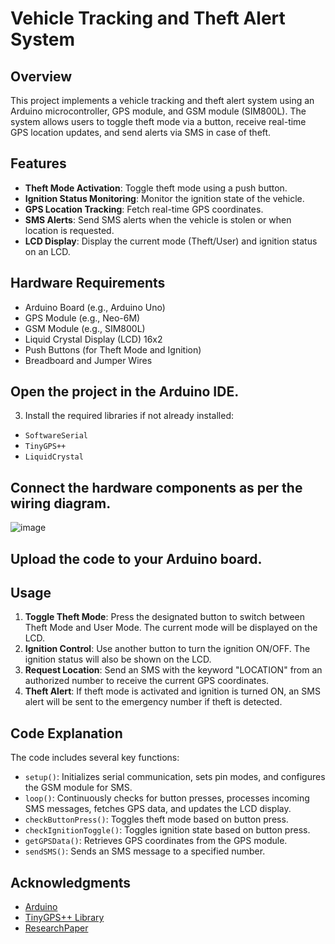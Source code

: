 # Vehicle Tracking and Theft Alert System

## Overview
This project implements a vehicle tracking and theft alert system using an Arduino microcontroller, GPS module, and GSM module (SIM800L). The system allows users to toggle theft mode via a button, receive real-time GPS location updates, and send alerts via SMS in case of theft.

## Features
- **Theft Mode Activation**: Toggle theft mode using a push button.
- **Ignition Status Monitoring**: Monitor the ignition state of the vehicle.
- **GPS Location Tracking**: Fetch real-time GPS coordinates.
- **SMS Alerts**: Send SMS alerts when the vehicle is stolen or when location is requested.
- **LCD Display**: Display the current mode (Theft/User) and ignition status on an LCD.

## Hardware Requirements
- Arduino Board (e.g., Arduino Uno)
- GPS Module (e.g., Neo-6M)
- GSM Module (e.g., SIM800L)
- Liquid Crystal Display (LCD) 16x2
- Push Buttons (for Theft Mode and Ignition)
- Breadboard and Jumper Wires

## Open the project in the Arduino IDE.

3. Install the required libraries if not already installed:
- `SoftwareSerial`
- `TinyGPS++`
- `LiquidCrystal`

## Connect the hardware components as per the wiring diagram.

![image](https://github.com/user-attachments/assets/155124f8-3df0-4d1c-ad16-34a7b03081d5)


## Upload the code to your Arduino board.

## Usage
1. **Toggle Theft Mode**: Press the designated button to switch between Theft Mode and User Mode. The current mode will be displayed on the LCD.
2. **Ignition Control**: Use another button to turn the ignition ON/OFF. The ignition status will also be shown on the LCD.
3. **Request Location**: Send an SMS with the keyword "LOCATION" from an authorized number to receive the current GPS coordinates.
4. **Theft Alert**: If theft mode is activated and ignition is turned ON, an SMS alert will be sent to the emergency number if theft is detected.

## Code Explanation
The code includes several key functions:
- `setup()`: Initializes serial communication, sets pin modes, and configures the GSM module for SMS.
- `loop()`: Continuously checks for button presses, processes incoming SMS messages, fetches GPS data, and updates the LCD display.
- `checkButtonPress()`: Toggles theft mode based on button press.
- `checkIgnitionToggle()`: Toggles ignition state based on button press.
- `getGPSData()`: Retrieves GPS coordinates from the GPS module.
- `sendSMS()`: Sends an SMS message to a specified number.

## Acknowledgments
- [Arduino](https://www.arduino.cc/)
- [TinyGPS++ Library](https://github.com/mikalhart/TinyGPSPlus)
- [ResearchPaper](https://shorturl.at/dUwJP)
